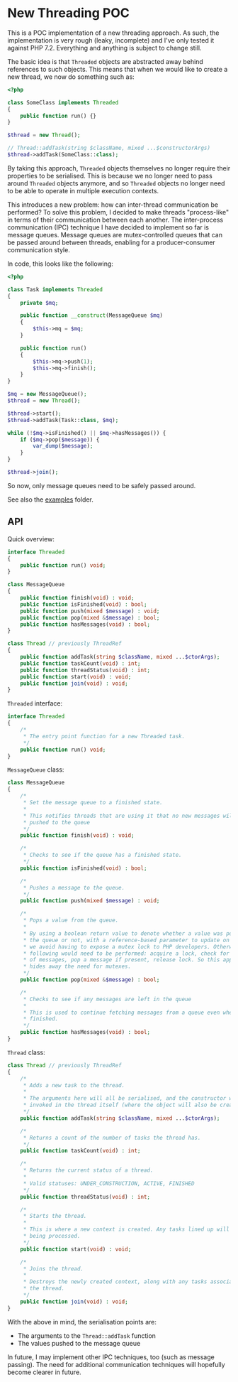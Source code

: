 # New Threading POC

This is a POC implementation of a new threading approach. As such, the implementation is very rough (leaky, incomplete) and I've only tested it against PHP 7.2. Everything and anything is subject to change still.

The basic idea is that `Threaded` objects are abstracted away behind references to such objects. This means that when we would like to create a new thread, we now do something such as:
```php
<?php

class SomeClass implements Threaded
{
    public function run() {}
}

$thread = new Thread();

// Thread::addTask(string $className, mixed ...$constructorArgs)
$thread->addTask(SomeClass::class);
```

By taking this approach, `Threaded` objects themselves no longer require their properties to be serialised. This is because we no longer need to pass around `Threaded` objects anymore, and so `Threaded` objects no longer need to be able to operate in multiple execution contexts.

This introduces a new problem: how can inter-thread communication be performed? To solve this problem, I decided to make threads "process-like" in terms of their communication between each another. The inter-process communication (IPC) technique I have decided to implement so far is message queues. Message queues are mutex-controlled queues that can be passed around between threads, enabling for a producer-consumer communication style.

In code, this looks like the following:
```php
<?php

class Task implements Threaded
{
    private $mq;

    public function __construct(MessageQueue $mq)
    {
        $this->mq = $mq;
    }

    public function run()
    {
        $this->mq->push(1);
        $this->mq->finish();
    }
}

$mq = new MessageQueue();
$thread = new Thread();

$thread->start();
$thread->addTask(Task::class, $mq);

while (!$mq->isFinished() || $mq->hasMessages()) {
    if ($mq->pop($message)) {
        var_dump($message);
    }
}

$thread->join();
```

So now, only message queues need to be safely passed around.

See also the [examples](https://github.com/tpunt/pht/tree/master/examples) folder.

## API

Quick overview:
```php
interface Threaded
{
    public function run() void;
}

class MessageQueue
{
    public function finish(void) : void;
    public function isFinished(void) : bool;
    public function push(mixed $message) : void;
    public function pop(mixed &$message) : bool;
    public function hasMessages(void) : bool;
}

class Thread // previously ThreadRef
{
    public function addTask(string $className, mixed ...$ctorArgs);
    public function taskCount(void) : int;
    public function threadStatus(void) : int;
    public function start(void) : void;
    public function join(void) : void;
}
```

`Threaded` interface:
```php
interface Threaded
{
    /*
     * The entry point function for a new Threaded task.
     */
    public function run() void;
}
```

`MessageQueue` class:
```php
class MessageQueue
{
    /*
     * Set the message queue to a finished state.
     *
     * This notifies threads that are using it that no new messages will be
     * pushed to the queue
     */
    public function finish(void) : void;

    /*
     * Checks to see if the queue has a finished state.
     */
    public function isFinished(void) : bool;

    /*
     * Pushes a message to the queue.
     */
    public function push(mixed $message) : void;

    /*
     * Pops a value from the queue.
     *
     * By using a boolean return value to denote whether a value was popped from
     * the queue or not, with a reference-based parameter to update on success,
     * we avoid having to expose a mutex lock to PHP developers. Otherwise, the
     * following would need to be performed: acquire a lock, check for presence
     * of messages, pop a message if present, release lock. So this approach
     * hides away the need for mutexes.
     */
    public function pop(mixed &$message) : bool;

    /*
     * Checks to see if any messages are left in the queue
     *
     * This is used to continue fetching messages from a queue even when it has
     * finished.
     */
    public function hasMessages(void) : bool;
}
```

`Thread` class:
```php
class Thread // previously ThreadRef
{
    /*
     * Adds a new task to the thread.
     *
     * The arguments here will all be serialised, and the constructor will be
     * invoked in the thread itself (where the object will also be created).
     */
    public function addTask(string $className, mixed ...$ctorArgs);

    /*
     * Returns a count of the number of tasks the thread has.
     */
    public function taskCount(void) : int;

    /*
     * Returns the current status of a thread.
     *
     * Valid statuses: UNDER_CONSTRUCTION, ACTIVE, FINISHED
     */
    public function threadStatus(void) : int;

    /*
     * Starts the thread.
     *
     * This is where a new context is created. Any tasks lined up will begin
     * being processed.
     */
    public function start(void) : void;

    /*
     * Joins the thread.
     *
     * Destroys the newly created context, along with any tasks associated with
     * the thread.
     */
    public function join(void) : void;
}
```

With the above in mind, the serialisation points are:
 - The arguments to the `Thread::addTask` function
 - The values pushed to the message queue

In future, I may implement other IPC techniques, too (such as message passing). The need for additional communication techniques will hopefully become clearer in future.
